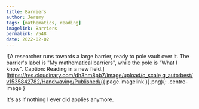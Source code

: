 ```yaml
---
title: Barriers
author: Jeremy
tags: [mathematics, reading]
imagelink: Barriers
permalink: /548
date: 2022-02-02
---
```


![A researcher runs towards a large barrier, ready to pole vault over it. The barrier's label is "My mathematical barriers", while the pole is "What I know". Caption: Reading in a new field.](https://res.cloudinary.com/dh3hm8pb7/image/upload/c_scale,q_auto:best/v1535842782/Handwaving/Published/{{ page.imagelink }}.png){: .centre-image }

It's as if nothing I ever did applies anymore.
